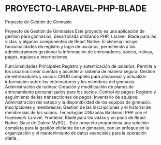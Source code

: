 # PROYECTO-LARAVEL-PHP-BLADE
Proyecto de Gestión de Gimnasio

Proyecto de Gestión de Gimnasios
Este proyecto es una aplicación de gestión para gimnasios, desarrollada utilizando PHP, Laravel, Blade para las vistas, y algunos componentes de React Native. El sistema incluye funcionalidades de registro y login de usuarios, permitiendo a los administradores gestionar la información de entrenadores, socios, rutinas, pagos, equipos e inscripciones.

Funcionalidades Principales
Registro y autenticación de usuarios: Permite a los usuarios crear cuentas y acceder al sistema de manera segura.
Gestión de entrenadores y socios: CRUD completo para almacenar y actualizar información sobre los entrenadores y los miembros del gimnasio.
Administración de rutinas: Creación y modificación de planes de entrenamiento personalizados para los socios.
Control de pagos: Registro y seguimiento de las transacciones de pagos.
Inventario de equipos: Administración del estado y la disponibilidad de los equipos de gimnasio.
Inscripciones y membresías: Gestión de las inscripciones y el historial de membresías de los socios.
Tecnologías Utilizadas
Backend: PHP con el framework Laravel.
Frontend: Blade para las vistas y un poco de React Native.
Base de Datos: MySQL .
Este proyecto proporciona una solución completa para la gestión eficiente de un gimnasio, con un enfoque en la organización y el mantenimiento de datos esenciales para la operación diaria .
